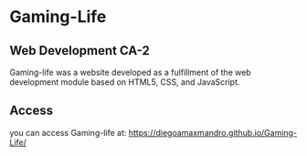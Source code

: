 # Gaming-Life
## Web Development CA-2
Gaming-life was a website developed as a fulfillment of the web development module based on HTML5, CSS, and JavaScript. 

## Access
you can access Gaming-life at: https://diegoamaxmandro.github.io/Gaming-Life/
